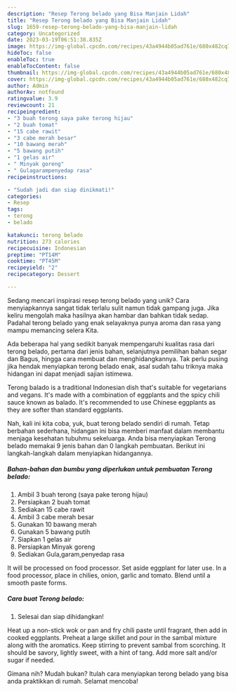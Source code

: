 ```yaml
---
description: "Resep Terong belado yang Bisa Manjain Lidah"
title: "Resep Terong belado yang Bisa Manjain Lidah"
slug: 1659-resep-terong-belado-yang-bisa-manjain-lidah
category: Uncategorized
date: 2023-03-19T06:51:38.835Z
image: https://img-global.cpcdn.com/recipes/43a4944b05ad761e/680x482cq70/terong-belado-foto-resep-utama.jpg
hideToc: false
enableToc: true
enableTocContent: false
thumbnail: https://img-global.cpcdn.com/recipes/43a4944b05ad761e/680x482cq70/terong-belado-foto-resep-utama.jpg
cover: https://img-global.cpcdn.com/recipes/43a4944b05ad761e/680x482cq70/terong-belado-foto-resep-utama.jpg
author: Admin
authorAv: notfound
ratingvalue: 3.9
reviewcount: 21
recipeingredient:
- "3 buah terong saya pake terong hijau"
- "2 buah tomat"
- "15 cabe rawit"
- "3 cabe merah besar"
- "10 bawang merah"
- "5 bawang putih"
- "1 gelas air"
- " Minyak goreng"
- " Gulagarampenyedap rasa"
recipeinstructions:

- "Sudah jadi dan siap dinikmati!"
categories:
- Resep
tags:
- terong
- belado

katakunci: terong belado 
nutrition: 273 calories
recipecuisine: Indonesian
preptime: "PT14M"
cooktime: "PT45M"
recipeyield: "2"
recipecategory: Dessert

---
```





Sedang mencari inspirasi resep terong belado yang unik? Cara menyiapkannya sangat tidak terlalu sulit namun tidak gampang juga. Jika keliru mengolah maka hasilnya akan hambar dan bahkan tidak sedap. Padahal terong belado yang enak selayaknya punya aroma dan rasa yang mampu memancing selera Kita.





Ada beberapa hal yang sedikit banyak mempengaruhi kualitas rasa dari terong belado, pertama dari jenis bahan, selanjutnya pemilihan bahan segar dan Bagus, hingga cara membuat dan menghidangkannya. Tak perlu pusing jika hendak menyiapkan terong belado enak,      asal sudah tahu triknya maka hidangan ini dapat menjadi sajian istimewa.














Terong balado is a traditional Indonesian dish that&#39;s suitable for vegetarians and vegans. It&#39;s made with a combination of eggplants and the spicy chili sauce known as balado. It&#39;s recommended to use Chinese eggplants as they are softer than standard eggplants.






Nah, kali ini kita coba, yuk, buat terong belado sendiri di rumah. Tetap berbahan sederhana, hidangan ini bisa memberi manfaat dalam membantu menjaga kesehatan tubuhmu sekeluarga. Anda bisa menyiapkan Terong belado memakai 9 jenis bahan dan 0 langkah pembuatan. Berikut ini langkah-langkah dalam menyiapkan hidangannya.

<!--inarticleads1-->

##### Bahan-bahan dan bumbu yang diperlukan untuk pembuatan Terong belado:

1. Ambil 3 buah terong (saya pake terong hijau)
1. Persiapkan 2 buah tomat
1. Sediakan 15 cabe rawit
1. Ambil 3 cabe merah besar
1. Gunakan 10 bawang merah
1. Gunakan 5 bawang putih
1. Siapkan 1 gelas air
1. Persiapkan  Minyak goreng
1. Sediakan  Gula,garam,penyedap rasa


It will be processed on food processor. Set aside eggplant for later use. In a food processor, place in chilies, onion, garlic and tomato. Blend until a smooth paste forms. 

<!--inarticleads2-->

##### Cara buat Terong belado:


1. Selesai dan siap dihidangkan!

Heat up a non-stick wok or pan and fry chili paste until fragrant, then add in cooked eggplants. Preheat a large skillet and pour in the sambal mixture along with the aromatics. Keep stirring to prevent sambal from scorching. It should be savory, lightly sweet, with a hint of tang. Add more salt and/or sugar if needed. 

Gimana nih? Mudah bukan? Itulah cara menyiapkan terong belado yang bisa anda praktikkan di rumah. Selamat mencoba!
